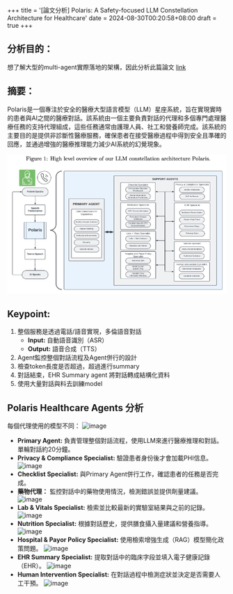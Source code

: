 +++
title = '[論文分析] Polaris: A Safety-focused LLM Constellation Architecture for Healthcare'
date = 2024-08-30T00:20:58+08:00
draft = true
+++

## 分析目的：
想了解大型的multi-agent實際落地的架構，因此分析此篇論文
[link](https://arxiv.org/pdf/2403.13313)

## 摘要：
Polaris是一個專注於安全的醫療大型語言模型（LLM）星座系統，旨在實現實時的患者與AI之間的醫療對話。該系統由一個主要負責對話的代理和多個專門處理醫療任務的支持代理組成，這些任務通常由護理人員、社工和營養師完成。該系統的主要目的是提供非診斷性醫療服務，確保患者在接受醫療過程中得到安全且準確的回應，並通過增強的醫療推理能力減少AI系統的幻覺現象。

![image](./docs/images/0829/structure.png)

## Keypoint:
1. 整個服務是透過電話/語音實現，多倫語音對話
    - **Input:** 自動語音識別（ASR）
    - **Output:** 語音合成（TTS）
2. Agent監控整個對話流程及Agent併行的設計
3. 檢查token長度是否超過，超過進行summary
4. 對話結束，EHR Summary agent 將對話轉成結構化資料
5. 使用大量對話與料去訓練model

## Polaris Healthcare Agents 分析
每個代理使用的模型不同：
![image](/img/model_lst.png)


- **Primary Agent:** 負責管理整個對話流程，使用LLM來進行醫療推理和對話。單輪對話約20分鐘。
- **Privacy & Compliance Specialist:** 驗證患者身份後才會加載PHI信息。
![image](/img/privacy_compliane_agent.png)
- **Checklist Specialist:** 與Primary Agent併行工作，確認患者的任務是否完成。
- **藥物代理：** 監控對話中的藥物使用情況，檢測錯誤並提供劑量建議。
![image](/img/medication_agent.png)
- **Lab & Vitals Specialist:** 檢索並比較最新的實驗室結果與之前的記錄。
![image](/img/lab_vitals_agent.png)
- **Nutrition Specialist:** 根據對話歷史，提供膳食攝入量建議和營養指導。
![image](/img/nutrition_agent.png)
- **Hospital & Payor Policy Specialist:** 使用檢索增強生成（RAG）模型簡化政策問題。
![image](/img/hospital_payor_agent.png)
- **EHR Summary Specialist:** 提取對話中的臨床字段並填入電子健康記錄（EHR）。
![image](/img/ehr_summary_agent.png)
- **Human Intervention Specialist:** 在對話過程中檢測症狀並決定是否需要人工干預。
![image](/img/human_intervention_agent.png)
